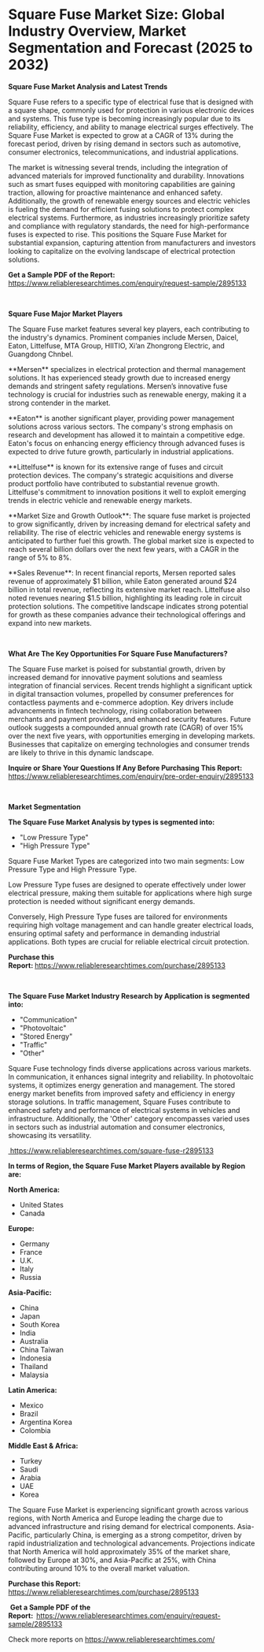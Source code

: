 <p><h1>Square Fuse Market Size: Global Industry Overview, Market Segmentation and Forecast (2025 to 2032)</h1></p><p><strong>Square Fuse Market Analysis and Latest Trends</strong></p>
<p><p>Square Fuse refers to a specific type of electrical fuse that is designed with a square shape, commonly used for protection in various electronic devices and systems. This fuse type is becoming increasingly popular due to its reliability, efficiency, and ability to manage electrical surges effectively. The Square Fuse Market is expected to grow at a CAGR of 13% during the forecast period, driven by rising demand in sectors such as automotive, consumer electronics, telecommunications, and industrial applications.</p><p>The market is witnessing several trends, including the integration of advanced materials for improved functionality and durability. Innovations such as smart fuses equipped with monitoring capabilities are gaining traction, allowing for proactive maintenance and enhanced safety. Additionally, the growth of renewable energy sources and electric vehicles is fueling the demand for efficient fusing solutions to protect complex electrical systems. Furthermore, as industries increasingly prioritize safety and compliance with regulatory standards, the need for high-performance fuses is expected to rise. This positions the Square Fuse Market for substantial expansion, capturing attention from manufacturers and investors looking to capitalize on the evolving landscape of electrical protection solutions.</p></p>
<p><strong>Get a Sample PDF of the Report:&nbsp;</strong> <a href="https://www.reliableresearchtimes.com/enquiry/request-sample/2895133?utm_campaign=3346&utm_medium=2&utm_source=Github&utm_content=ia&utm_term=15032025&utm_id=square-fuse">https://www.reliableresearchtimes.com/enquiry/request-sample/2895133</a></p>
<p>&nbsp;</p>
<p><strong>Square Fuse Major Market Players</strong></p>
<p><p>The Square Fuse market features several key players, each contributing to the industry's dynamics. Prominent companies include Mersen, Daicel, Eaton, Littelfuse, MTA Group, HIITIO, Xi’an Zhongrong Electric, and Guangdong Chnbel. </p><p>**Mersen** specializes in electrical protection and thermal management solutions. It has experienced steady growth due to increased energy demands and stringent safety regulations. Mersen’s innovative fuse technology is crucial for industries such as renewable energy, making it a strong contender in the market.</p><p>**Eaton** is another significant player, providing power management solutions across various sectors. The company's strong emphasis on research and development has allowed it to maintain a competitive edge. Eaton's focus on enhancing energy efficiency through advanced fuses is expected to drive future growth, particularly in industrial applications.</p><p>**Littelfuse** is known for its extensive range of fuses and circuit protection devices. The company's strategic acquisitions and diverse product portfolio have contributed to substantial revenue growth. Littelfuse's commitment to innovation positions it well to exploit emerging trends in electric vehicle and renewable energy markets.</p><p>**Market Size and Growth Outlook**: The square fuse market is projected to grow significantly, driven by increasing demand for electrical safety and reliability. The rise of electric vehicles and renewable energy systems is anticipated to further fuel this growth. The global market size is expected to reach several billion dollars over the next few years, with a CAGR in the range of 5% to 8%.</p><p>**Sales Revenue**: In recent financial reports, Mersen reported sales revenue of approximately $1 billion, while Eaton generated around $24 billion in total revenue, reflecting its extensive market reach. Littelfuse also noted revenues nearing $1.5 billion, highlighting its leading role in circuit protection solutions. The competitive landscape indicates strong potential for growth as these companies advance their technological offerings and expand into new markets.</p></p>
<p>&nbsp;</p>
<p><strong>What Are The Key Opportunities For Square Fuse Manufacturers?</strong></p>
<p><p>The Square Fuse market is poised for substantial growth, driven by increased demand for innovative payment solutions and seamless integration of financial services. Recent trends highlight a significant uptick in digital transaction volumes, propelled by consumer preferences for contactless payments and e-commerce adoption. Key drivers include advancements in fintech technology, rising collaboration between merchants and payment providers, and enhanced security features. Future outlook suggests a compounded annual growth rate (CAGR) of over 15% over the next five years, with opportunities emerging in developing markets. Businesses that capitalize on emerging technologies and consumer trends are likely to thrive in this dynamic landscape.</p></p>
<p><strong>Inquire or Share Your Questions If Any Before Purchasing This Report:</strong> <a href="https://www.reliableresearchtimes.com/enquiry/pre-order-enquiry/2895133?utm_campaign=3346&utm_medium=2&utm_source=Github&utm_content=ia&utm_term=15032025&utm_id=square-fuse">https://www.reliableresearchtimes.com/enquiry/pre-order-enquiry/2895133</a></p>
<p>&nbsp;</p>
<p><strong>Market Segmentation</strong></p>
<p><strong>The Square Fuse Market Analysis by types is segmented into:</strong></p>
<p><ul><li>"Low Pressure Type"</li><li>"High Pressure Type"</li></ul></p>
<p><p>Square Fuse Market Types are categorized into two main segments: Low Pressure Type and High Pressure Type. </p><p>Low Pressure Type fuses are designed to operate effectively under lower electrical pressure, making them suitable for applications where high surge protection is needed without significant energy demands. </p><p>Conversely, High Pressure Type fuses are tailored for environments requiring high voltage management and can handle greater electrical loads, ensuring optimal safety and performance in demanding industrial applications. Both types are crucial for reliable electrical circuit protection.</p></p>
<p><strong>Purchase this Report:&nbsp;</strong><a href="https://www.reliableresearchtimes.com/purchase/2895133?utm_campaign=3346&utm_medium=2&utm_source=Github&utm_content=ia&utm_term=15032025&utm_id=square-fuse">https://www.reliableresearchtimes.com/purchase/2895133</a></p>
<p>&nbsp;</p>
<p><strong>The Square Fuse Market Industry Research by Application is segmented into:</strong></p>
<p><ul><li>"Communication"</li><li>"Photovoltaic"</li><li>"Stored Energy"</li><li>"Traffic"</li><li>"Other"</li></ul></p>
<p><p>Square Fuse technology finds diverse applications across various markets. In communication, it enhances signal integrity and reliability. In photovoltaic systems, it optimizes energy generation and management. The stored energy market benefits from improved safety and efficiency in energy storage solutions. In traffic management, Square Fuses contribute to enhanced safety and performance of electrical systems in vehicles and infrastructure. Additionally, the 'Other' category encompasses varied uses in sectors such as industrial automation and consumer electronics, showcasing its versatility.</p></p>
<p><a href="https://www.reliableresearchtimes.com/square-fuse-r2895133?utm_campaign=3346&utm_medium=2&utm_source=Github&utm_content=ia&utm_term=15032025&utm_id=square-fuse">&nbsp;https://www.reliableresearchtimes.com/square-fuse-r2895133</a></p>
<p><strong>In terms of Region, the Square Fuse Market Players available by Region are:</strong></p>
<p>
    <p> <strong> North America: </strong>
        <ul>
            <li>United States</li>
            <li>Canada</li>
        </ul>
        </p> 
    <p> <strong> Europe: </strong>
        <ul>
            <li>Germany</li>
            <li>France</li>
            <li>U.K.</li>
            <li>Italy</li>
            <li>Russia</li>
        </ul>
        </p> 
    <p> <strong> Asia-Pacific: </strong>
        <ul>
            <li>China</li>
            <li>Japan</li>
            <li>South Korea</li>
            <li>India</li>
            <li>Australia</li>
            <li>China Taiwan</li>
            <li>Indonesia</li>
            <li>Thailand</li>
            <li>Malaysia</li>
        </ul>
        </p> 
    <p> <strong> Latin America: </strong>
        <ul>
            <li>Mexico</li>
            <li>Brazil</li>
            <li>Argentina Korea</li>
            <li>Colombia</li>
        </ul>
        </p> 
    <p> <strong> Middle East & Africa: </strong>
        <ul>
            <li>Turkey</li>
            <li>Saudi</li>
            <li>Arabia</li>
            <li>UAE</li>
            <li>Korea</li>
        </ul>
    </p>
    </p>
<p><p>The Square Fuse Market is experiencing significant growth across various regions, with North America and Europe leading the charge due to advanced infrastructure and rising demand for electrical components. Asia-Pacific, particularly China, is emerging as a strong competitor, driven by rapid industrialization and technological advancements. Projections indicate that North America will hold approximately 35% of the market share, followed by Europe at 30%, and Asia-Pacific at 25%, with China contributing around 10% to the overall market valuation.</p></p>
<p><strong>Purchase this Report: </strong><a href="https://www.reliableresearchtimes.com/purchase/2895133?utm_campaign=3346&utm_medium=2&utm_source=Github&utm_content=ia&utm_term=15032025&utm_id=square-fuse">https://www.reliableresearchtimes.com/purchase/2895133</a></p>
<p>&nbsp;<strong>Get a Sample PDF of the Report:&nbsp;&nbsp;</strong><a href="https://www.reliableresearchtimes.com/enquiry/request-sample/2895133?utm_campaign=3346&utm_medium=2&utm_source=Github&utm_content=ia&utm_term=15032025&utm_id=square-fuse">https://www.reliableresearchtimes.com/enquiry/request-sample/2895133</a></p>
<p><strong></strong></p>
<p>Check more reports on <a href="https://www.reliableresearchtimes.com/?utm_campaign=3346&utm_medium=2&utm_source=Github&utm_content=ia&utm_term=15032025&utm_id=square-fuse">https://www.reliableresearchtimes.com/</a></p>